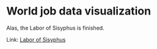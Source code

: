 # World job data visualization

Alas, the Labor of Sisyphus is finished.

Link: [Labor of Sisyphus](https://dr-antimonious.github.io/WorldJobDataVisualization/)
